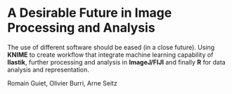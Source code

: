 # A Desirable Future in Image Processing and Analysis

The use of different software should be eased (in a close future). Using **KNIME** to create workflow that integrate machine learning capability of **Ilastik**, further processing and analysis in **ImageJ/FIJI** and finally **R** for data analysis and representation.
 
Romain Guiet, Olivier Burri, Arne Seitz